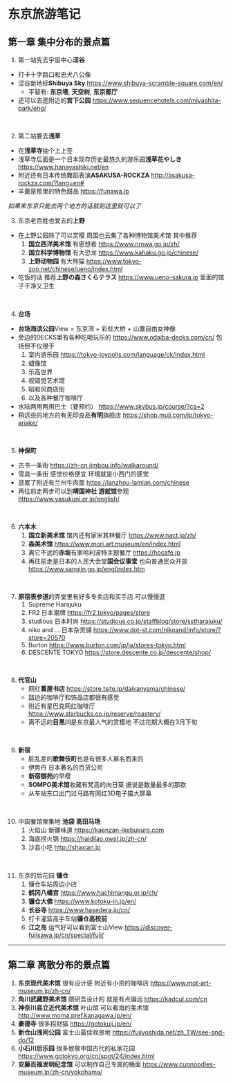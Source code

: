 # 东京旅游笔记

## 第一章 集中分布的景点篇

1. 第一站先去宇宙中心**涩谷**
- 打卡十字路口和忠犬八公像
- 涩谷新地标**Shibuya Sky** https://www.shibuya-scramble-square.com/en/
    - 平替有: **东京塔**, **天空树**, **东京都厅**
- 还可以去逛附近的**宫下公园** https://www.sequencehotels.com/miyashita-park/eng/
<br>

2. 第二站要去**浅草**
- 在**浅草寺**抽个上上签
- 浅草寺后面是一个日本现存历史最悠久的游乐园**浅草花やしき** https://www.hanayashiki.net/en
- 附近还有日本传统舞蹈表演**ASAKUSA-ROCKZA** http://asakusa-rockza.com/?lang=en#
- 羊羹是那里的特色甜品 https://funawa.jp

*如果来东京只能去两个地方的话就到这里就可以了*<br>

3. 东京老百姓也爱去的**上野**
- 在上野公园除了可以赏樱 周围也云集了各种博物馆美术馆 其中推荐
    1. **国立西洋美术馆** 有思想者 https://www.nmwa.go.jp/zh/
    2. **国立科学博物馆** 有大恐龙 https://www.kahaku.go.jp/chinese/
    3. **上野动物园** 有大熊猫 https://www.tokyo-zoo.net/chinese/ueno/index.html
- 吃饭的话 推荐**上野の森さくらテラス** https://www.ueno-sakura.jp 里面的馆子干净又卫生
<br>

4. **台场**
- **台场海滨公园**View = 东京湾 + 彩虹大桥 + 山寨自由女神像
- 旁边的DECKS里有各种吃喝玩乐的 https://www.odaiba-decks.com/cn/ 包括但不仅限于
    1. 室内游乐园 https://tokyo-joypolis.com/language/ck/index.html
    2. 蜡像馆
    3. 乐高世界
    4. 视错觉艺术馆
    5. 昭和风商店街
    6. 以及各种餐厅咖啡厅
- 水陆两用两用巴士（要预约） https://www.skybus.jp/course/?ca=2
- 稍远些的地方的有无印良品**有明**旗舰店 https://shop.muji.com/jp/tokyo-ariake/
<br>

5. **神保町**
- 古书一条街 https://zh-cn.jimbou.info/walkaround/
- 雪具一条街 感觉价格便宜 环境就是小西门的感觉
- 逛累了附近有兰州牛肉面 https://lanzhou-lamian.com/chinese
- 再往前走两步可以到**靖国神社** **游就馆**参观 https://www.yasukuni.or.jp/english/
<br>

6. **六本木**
    1. **国立新美术馆** 馆内还有家米其林餐厅 https://www.nact.jp/zh/
    2. **森美术馆** https://www.mori.art.museum/en/index.html
    3. 离它不远的**赤坂**有家哈利波特主题餐厅 https://hpcafe.jp
    4. 再往前走是日本的人民大会堂**国会议事堂** 也向普通民众开放 https://www.sangiin.go.jp/eng/index.htm
<br>

7. **原宿表参道**的弄堂里有好多专卖店和买手店 可以慢慢逛
    1. Supreme Harajuku
    2. FR2 日本潮牌 https://fr2.tokyo/pages/store
    3. studious 日本时尚 https://studious.co.jp/staffblog/store/sstharajuku/
    4. niko and ... 日本杂货铺 https://www.dot-st.com/nikoand/info/store/?store=20570
    5. Burton https://www.burton.com/jp/ja/stores-tokyo.html
    6. DESCENTE TOKYO https://store.descente.co.jp/descente/shop/
<br>

8. **代官山**
    - 网红**蔦屋书店** https://store.tsite.jp/daikanyama/chinese/
    - 路边的咖啡厅和饰品店都很有感觉
    - 附近有星巴克网红咖啡厅 https://www.starbucks.co.jp/reserve/roastery/
    - 离不远的**目黑川**是东京最人气的赏樱地 不过花期大概在3月下旬
<br>

9. **新宿**
    - 脏乱差的**歌舞伎町**也是有很多人慕名而来的
    - 伊势丹 日本著名的百货公司
    - **新宿御苑**的早樱
    - **SOMPO美术馆**收藏有梵高的向日葵 据说是数量最多的那款
    - 从车站东口出门过马路有网红3D电子猫大屏幕
<br>

10. 中国餐馆聚集地 **池袋** **高田马场**
    1. 火焰山 新疆味道 https://kaenzan-ikebukuro.com
    2. 海底捞火锅 https://haidilao.owst.jp/zh-cn/
    3. 沙县小吃 http://shaxian.jp
<br>

11. 东京的后花园 **镰仓**
    1. 镰仓车站周边小店
    2. **鹤冈八幡宫** https://www.hachimangu.or.jp/ch/
    3. **镰仓大佛** https://www.kotoku-in.jp/en/
    4. **长谷寺** https://www.hasedera.jp/cn/
    5. 打卡灌篮高手车站**镰仓高校前**
    6. **江之岛** 运气好可以看到富士山View https://discover-fujisawa.jp/cn/special/fuji/
    

---

## 第二章 离散分布的景点篇

1. **东京现代美术馆** 很有设计感 附近有小资的咖啡店 https://www.mot-art-museum.jp/zh-cn/
2. **角川武藏野美术馆** 隈研吾设计的 就是有点偏远 https://kadcul.com/cn
3. **神奈川县立近代美术馆** 叶山馆 可以看海的美术馆 http://www.moma.pref.kanagawa.jp/en/
4. **豪德寺** 很多招财猫 https://gotokuji.jp/en/
5. **新仓山浅间公园** 富士山最佳观景地 https://fujiyoshida.net/zh_TW/see-and-do/12
6. **小石川后乐园** 很多致敬中国古代的私家花园 https://www.gotokyo.org/cn/spot/24/index.html
7. **安藤百福发明纪念馆** 可以制作自己专属的桶面 https://www.cupnoodles-museum.jp/zh-cn/yokohama/

